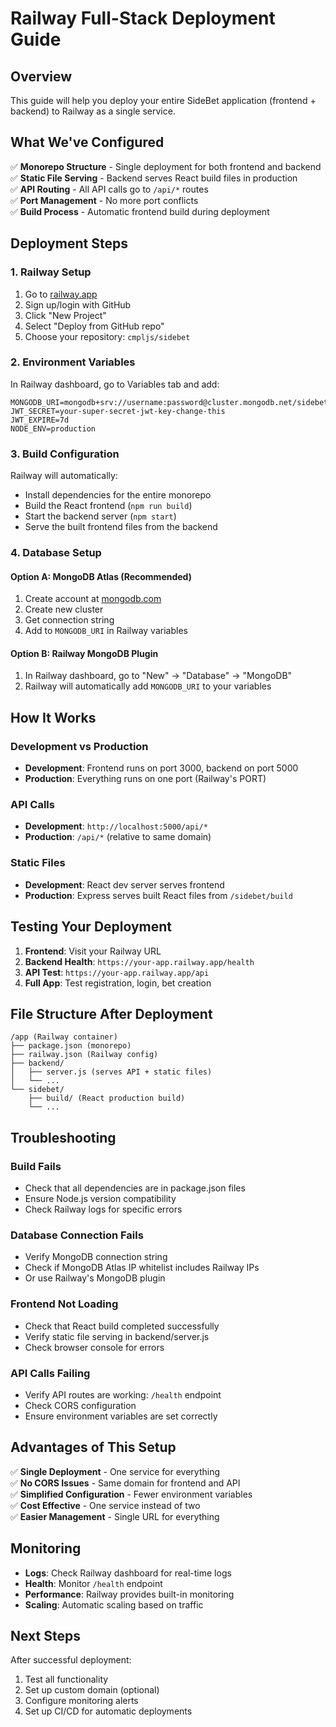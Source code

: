 # Railway Full-Stack Deployment Guide

## Overview
This guide will help you deploy your entire SideBet application (frontend + backend) to Railway as a single service.

## What We've Configured

✅ **Monorepo Structure** - Single deployment for both frontend and backend  
✅ **Static File Serving** - Backend serves React build files in production  
✅ **API Routing** - All API calls go to `/api/*` routes  
✅ **Port Management** - No more port conflicts  
✅ **Build Process** - Automatic frontend build during deployment  

## Deployment Steps

### 1. Railway Setup
1. Go to [railway.app](https://railway.app)
2. Sign up/login with GitHub
3. Click "New Project"
4. Select "Deploy from GitHub repo"
5. Choose your repository: `cmpljs/sidebet`

### 2. Environment Variables
In Railway dashboard, go to Variables tab and add:

```
MONGODB_URI=mongodb+srv://username:password@cluster.mongodb.net/sidebet
JWT_SECRET=your-super-secret-jwt-key-change-this
JWT_EXPIRE=7d
NODE_ENV=production
```

### 3. Build Configuration
Railway will automatically:
- Install dependencies for the entire monorepo
- Build the React frontend (`npm run build`)
- Start the backend server (`npm start`)
- Serve the built frontend files from the backend

### 4. Database Setup

#### Option A: MongoDB Atlas (Recommended)
1. Create account at [mongodb.com](https://mongodb.com)
2. Create new cluster
3. Get connection string
4. Add to `MONGODB_URI` in Railway variables

#### Option B: Railway MongoDB Plugin
1. In Railway dashboard, go to "New" → "Database" → "MongoDB"
2. Railway will automatically add `MONGODB_URI` to your variables

## How It Works

### Development vs Production
- **Development**: Frontend runs on port 3000, backend on port 5000
- **Production**: Everything runs on one port (Railway's PORT)

### API Calls
- **Development**: `http://localhost:5000/api/*`
- **Production**: `/api/*` (relative to same domain)

### Static Files
- **Development**: React dev server serves frontend
- **Production**: Express serves built React files from `/sidebet/build`

## Testing Your Deployment

1. **Frontend**: Visit your Railway URL
2. **Backend Health**: `https://your-app.railway.app/health`
3. **API Test**: `https://your-app.railway.app/api`
4. **Full App**: Test registration, login, bet creation

## File Structure After Deployment

```
/app (Railway container)
├── package.json (monorepo)
├── railway.json (Railway config)
├── backend/
│   ├── server.js (serves API + static files)
│   └── ...
└── sidebet/
    ├── build/ (React production build)
    └── ...
```

## Troubleshooting

### Build Fails
- Check that all dependencies are in package.json files
- Ensure Node.js version compatibility
- Check Railway logs for specific errors

### Database Connection Fails
- Verify MongoDB connection string
- Check if MongoDB Atlas IP whitelist includes Railway IPs
- Or use Railway's MongoDB plugin

### Frontend Not Loading
- Check that React build completed successfully
- Verify static file serving in backend/server.js
- Check browser console for errors

### API Calls Failing
- Verify API routes are working: `/health` endpoint
- Check CORS configuration
- Ensure environment variables are set correctly

## Advantages of This Setup

✅ **Single Deployment** - One service for everything  
✅ **No CORS Issues** - Same domain for frontend and API  
✅ **Simplified Configuration** - Fewer environment variables  
✅ **Cost Effective** - One service instead of two  
✅ **Easier Management** - Single URL for everything  

## Monitoring

- **Logs**: Check Railway dashboard for real-time logs
- **Health**: Monitor `/health` endpoint
- **Performance**: Railway provides built-in monitoring
- **Scaling**: Automatic scaling based on traffic

## Next Steps

After successful deployment:
1. Test all functionality
2. Set up custom domain (optional)
3. Configure monitoring alerts
4. Set up CI/CD for automatic deployments 